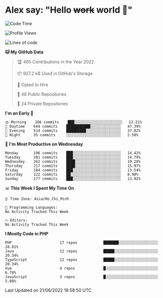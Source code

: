 # Alex say: "Hello ~~work~~ world 🐾"

<!--START_SECTION:waka-->
![Code Time](http://img.shields.io/badge/Code%20Time-838%20hrs%2047%20mins-blue)

![Profile Views](http://img.shields.io/badge/Profile%20Views-0-blue)

![Lines of code](https://img.shields.io/badge/From%20Hello%20World%20I%27ve%20Written-1%20Million%20lines%20of%20code-blue)

**🐱 My GitHub Data** 

> 🏆 465 Contributions in the Year 2022
 > 
> 📦 927.2 kB Used in GitHub's Storage 
 > 
> 💼 Opted to Hire
 > 
> 📜 48 Public Repositories 
 > 
> 🔑 24 Private Repositories  
 > 
**I'm an Early 🐤** 

```text
🌞 Morning    166 commits    ███░░░░░░░░░░░░░░░░░░░░░░   12.21% 
🌆 Daytime    644 commits    ███████████░░░░░░░░░░░░░░   47.39% 
🌃 Evening    514 commits    █████████░░░░░░░░░░░░░░░░   37.82% 
🌙 Night      35 commits     ░░░░░░░░░░░░░░░░░░░░░░░░░   2.58%

```
📅 **I'm Most Productive on Wednesday** 

```text
Monday       196 commits    ███░░░░░░░░░░░░░░░░░░░░░░   14.42% 
Tuesday      201 commits    ███░░░░░░░░░░░░░░░░░░░░░░   14.79% 
Wednesday    262 commits    ████░░░░░░░░░░░░░░░░░░░░░   19.28% 
Thursday     217 commits    ████░░░░░░░░░░░░░░░░░░░░░   15.97% 
Friday       184 commits    ███░░░░░░░░░░░░░░░░░░░░░░   13.54% 
Saturday     122 commits    ██░░░░░░░░░░░░░░░░░░░░░░░   8.98% 
Sunday       177 commits    ███░░░░░░░░░░░░░░░░░░░░░░   13.02%

```


📊 **This Week I Spent My Time On** 

```text
⌚︎ Time Zone: Asia/Ho_Chi_Minh

💬 Programming Languages: 
No Activity Tracked This Week

🔥 Editors: 
No Activity Tracked This Week

```

**I Mostly Code in PHP** 

```text
PHP                      17 repos            ███████░░░░░░░░░░░░░░░░░░   28.81% 
Java                     12 repos            █████░░░░░░░░░░░░░░░░░░░░   20.34% 
TypeScript               12 repos            █████░░░░░░░░░░░░░░░░░░░░   20.34% 
Vue                      4 repos             █░░░░░░░░░░░░░░░░░░░░░░░░   6.78% 
JavaScript               3 repos             █░░░░░░░░░░░░░░░░░░░░░░░░   5.08%

```



 Last Updated on 21/06/2022 18:58:50 UTC
<!--END_SECTION:waka-->
